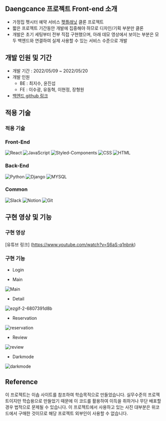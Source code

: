## Daengcance 프로젝트 Front-end 소개
- 가정집 펫시터 예약 서비스 [펫플래닛](https://petplanet.co) 클론 프로젝트
- 짧은 프로젝트 기간동안 개발에 집중해야 하므로 디자인/기획 부분만 클론
- 개발은 초기 세팅부터 전부 직접 구현했으며, 아래 데모 영상에서 보이는 부분은 모두 백엔드와 연결하여 실제 사용할 수 있는 서비스 수준으로 개발

## 개발 인원 및 기간

- 개발 기간 : 2022/05/09 ~ 2022/05/20
- 개발 인원
   - BE : 최지수, 윤진섭
   - FE : 이수광, 유동혁, 이현정, 장형원 
- [백엔드 github 링크](https://github.com/wecode-bootcamp-korea/32-2nd-Daengcance-backend)  

## 적용 기술 

### 적용 기술

### Front-End
![React](https://img.shields.io/badge/React-20232A?style=for-the-badge&logo=react&logoColor=61DAFB)
![JavaScript](https://img.shields.io/badge/JavaScript-F7DF1E?style=for-the-badge&logo=javascript&logoColor=black)
![Styled-Components](https://img.shields.io/badge/styled--components-DB7093?style=for-the-badge&logo=styled-components&logoColor=white)
![CSS](https://img.shields.io/badge/CSS3-1572B6?style=for-the-badge&logo=css3&logoColor=white)
![HTML](https://img.shields.io/badge/HTML5-E34F26?style=for-the-badge&logo=html5&logoColor=white)

### Back-End
![Python](https://img.shields.io/badge/Python-3776AB?style=for-the-badge&logo=python&logoColor=white)
![Django](https://img.shields.io/badge/Django-092E20?style=for-the-badge&logo=django&logoColor=white)
![MYSQL](https://img.shields.io/badge/MySQL-00000F?style=for-the-badge&logo=mysql&logoColor=white)

### Common
<!-- ![AWS](https://img.shields.io/badge/Amazon_AWS-232F3E?style=for-the-badge&logo=amazon-aws&logoColor=white) -->
![Slack](https://img.shields.io/badge/Slack-4A154B?style=for-the-badge&logo=slack&logoColor=white)
![Notion](https://img.shields.io/badge/Notion-000000?style=for-the-badge&logo=notion&logoColor=white)
![Git](https://img.shields.io/badge/GIT-E44C30?style=for-the-badge&logo=git&logoColor=white)

## 구현 영상 및 기능

### 구현 영상
[유튜브 링크] (https://www.youtube.com/watch?v=S6aS-q1nbnk)

### 구현 기능

- Login

<!-- ![login](https://user-images.githubusercontent.com/91944649/169678546-762908ee-88db-430d-9f6c-054317776a06.gif) -->

- Main

![Main](https://user-images.githubusercontent.com/91944649/169678592-dffc406e-79eb-403f-b623-04b58a0f2e1a.gif)

- Detail

![ezgif-2-6807391d8b](https://user-images.githubusercontent.com/91944649/169678631-4989db61-7e4b-4b09-b02e-86b8bf54a6a6.gif)

- Reservation

![reservation](https://user-images.githubusercontent.com/91944649/169678675-f490d3aa-ef73-4d06-aff7-c229892ca809.gif)

- Review

![review](https://user-images.githubusercontent.com/91944649/169678723-571433ac-d892-42b9-862d-0cdb413a225e.gif)

- Darkmode

![darkmode](https://user-images.githubusercontent.com/91944649/169678762-cee5bf88-bd43-4cf2-a3a8-f51902733073.gif)

## Reference
이 프로젝트는 이솝 사이트를 참조하여 학습목적으로 만들었습니다.
실무수준의 프로젝트이지만 학습용으로 만들었기 때문에 이 코드를 활용하여 이득을 취하거나 무단 배포할 경우 법적으로 문제될 수 있습니다.
이 프로젝트에서 사용하고 있는 사진 대부분은 위코드에서 구매한 것이므로 해당 프로젝트 외부인이 사용할 수 없습니다.

